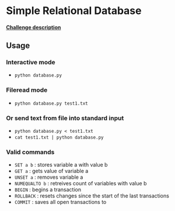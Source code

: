 # Simple Relational Database
#### [Challenge description](https://www.thumbtack.com/challenges/simple-database)

## Usage
### Interactive mode
  * `python database.py`

### Fileread mode
  * `python database.py test1.txt`

### Or send text from file into standard input
  * `python database.py < test1.txt`
  * `cat test1.txt | python database.py`

### Valid commands
  * `SET a b` : stores variable a with value b
  * `GET a` : gets value of variable a
  * `UNSET a` : removes variable a
  * `NUMEQUALTO b` : retreives count of variables with value b
  * `BEGIN` : begins a transaction
  * `ROLLBACK` : resets changes since the start of the last transactions
  * `COMMIT` : saves all open transactions to

